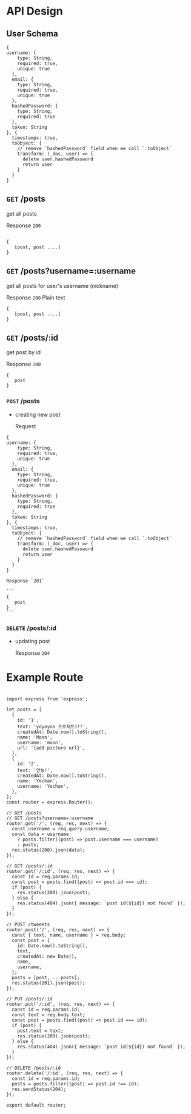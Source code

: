 # API Design

## User Schema

```
{
username: {
    type: String,
    required: true,
    unique: true
  },
  email: {
    type: String,
    required: true,
    unique: true
  },
  hashedPassword: {
    type: String,
    required: true
  },
  token: String
}, {
  timestamps: true,
  toObject: {
    // remove `hashedPassword` field when we call `.toObject`
    transform: (_doc, user) => {
      delete user.hashedPassword
      return user
    }
  }
}
```

## `GET` /posts

get all posts

Response `200`

```

{
   [post, post ....] 
}
```

## `GET` /posts?username=:username

get all posts for user's username (nickname)

Response `200`
Plain text

```
{
   [post, post ....] 
}
```

## `GET` /posts/:id

get post by id

Response `200`

```
{
   post
}
```

### `POST` /posts

- creating new post

    Request

```
{
username: {
    type: String,
    required: true,
    unique: true
  },
  email: {
    type: String,
    required: true,
    unique: true
  },
  hashedPassword: {
    type: String,
    required: true
  },
  token: String
}, {
  timestamps: true,
  toObject: {
    // remove `hashedPassword` field when we call `.toObject`
    transform: (_doc, user) => {
      delete user.hashedPassword
      return user
    }
  }
}

```

    
    
    Response `201`

    ```
    {
       post
    }
    ```

### `DELETE` /posts/:id

- updating post

    Response `204`




# Example Route
```

import express from 'express';

let posts = [
  {
    id: '1',
    text: 'yoyoyoo 프로제트1!!',
    createdAt: Date.now().toString(),
    name: 'Moon',
    username: 'moon',
    url: '{add picture url}',
  },
  {
    id: '2',
    text: '안뇽!',
    createdAt: Date.now().toString(),
    name: 'Yechan',
    username: 'Yechan',
  },
];
const router = express.Router();

// GET /posts
// GET /posts?username=:username
router.get('/', (req, res, next) => {
  const username = req.query.username;
  const data = username
    ? posts.filter((post) => post.username === username)
    : posts;
  res.status(200).json(data);
});

// GET /posts/:id
router.get('/:id', (req, res, next) => {
  const id = req.params.id;
  const post = posts.find((post) => post.id === id);
  if (post) {
    res.status(200).json(post);
  } else {
    res.status(404).json({ message: `post id(${id}) not found` });
  }
});

// POST /tweeets
router.post('/', (req, res, next) => {
  const { text, name, username } = req.body;
  const post = {
    id: Date.now().toString(),
    text,
    createdAt: new Date(),
    name,
    username,
  };
  posts = [post, ...posts];
  res.status(201).json(post);
});

// PUT /posts/:id
router.put('/:id', (req, res, next) => {
  const id = req.params.id;
  const text = req.body.text;
  const post = posts.find((post) => post.id === id);
  if (post) {
    post.text = text;
    res.status(200).json(post);
  } else {
    res.status(404).json({ message: `post id(${id}) not found` });
  }
});

// DELETE /posts/:id
router.delete('/:id', (req, res, next) => {
  const id = req.params.id;
  posts = posts.filter((post) => post.id !== id);
  res.sendStatus(204);
});

export default router;

```
